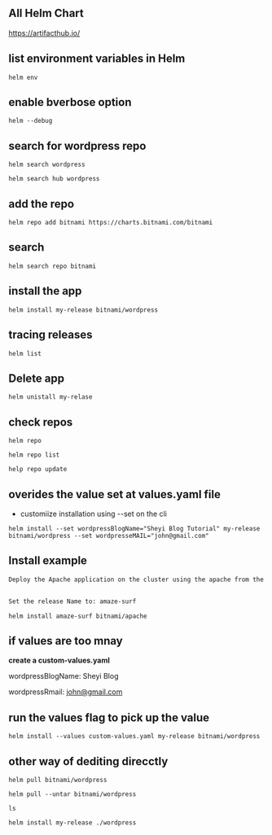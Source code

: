 ## All Helm Chart

https://artifacthub.io/

## list environment variables in Helm 
`helm env`

## enable bverbose option
`helm --debug`

## search for wordpress repo
`helm search wordpress`

`helm search hub wordpress`

## add the repo
`helm repo add bitnami https://charts.bitnami.com/bitnami`

## search
`helm search repo bitnami`

## install the app
`helm install my-release bitnami/wordpress`

## tracing releases
`helm list`

## Delete app

`helm unistall my-relase`

## check repos

`helm repo`

`helm repo list`

`help repo update`




## overides the value set at values.yaml file 
- customiize installation using --set on the cli

`helm install --set wordpressBlogName="Sheyi Blog Tutorial" my-release bitnami/wordpress --set wordpresseMAIL="john@gmail.com"`
## Install example
```md
Deploy the Apache application on the cluster using the apache from the bitnami repository.


Set the release Name to: amaze-surf
```

`helm install amaze-surf bitnami/apache`
## if values are too mnay
**create a custom-values.yaml**

wordpressBlogName: Sheyi Blog

wordpressRmail: john@gmail.com

## run the values flag to pick up the value
`helm install --values custom-values.yaml my-release bitnami/wordpress`


## other way of dediting direcctly
`helm pull bitnami/wordpress`

`helm pull --untar bitnami/wordpress`

`ls`

`helm install my-release ./wordpress`

